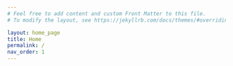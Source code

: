 ```yaml
---
# Feel free to add content and custom Front Matter to this file.
# To modify the layout, see https://jekyllrb.com/docs/themes/#overriding-theme-defaults

layout: home_page
title: Home
permalink: /
nav_order: 1
---
```

